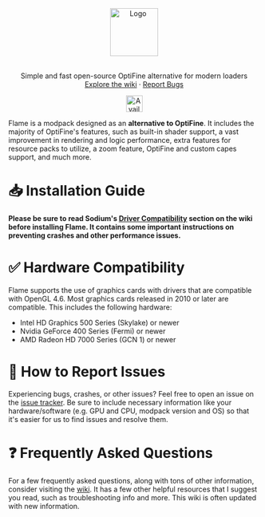 <div align="center">
    <a href="https://github.com/CalvinDeVinson/Flame">
    <img src="https://github.com/user-attachments/assets/349711c8-937b-46ac-be3d-03a88c98e381" alt="Logo" width="96px" height="96px">
  </a>
  <br />
  <br />
  <p align="center">
    Simple and fast open-source OptiFine alternative for modern loaders
    <br />
    <a href="https://github.com/CalvinDeVinson/Flame/wiki">Explore the wiki</a>
    ·
    <a href="https://github.com/CalvinDeVinson/Flame/issues">Report Bugs</a>
  </p>
  <a href="https://modrinth.com/modpack/flame"><img src="https://api.bonjourr.fr/favicon/blob/https://modrinth.com/?r=1732693674218" alt="Available on Modrinth" width="33px" height="33px"></a>
</div>

Flame is a modpack designed as an **alternative to OptiFine**. It includes the majority of OptiFine's features, such as built-in shader support, a vast improvement in rendering and logic performance, extra features for resource packs to utilize, a zoom feature, OptiFine and custom capes support, and much more.
  
# 📥 Installation Guide
**Please be sure to read Sodium's [Driver Compatibility](https://github.com/CaffeineMC/sodium/wiki/Driver-Compatibility) section on the wiki before installing Flame. It contains some important instructions on preventing crashes and other performance issues.**

# ✅ Hardware Compatibility
Flame supports the use of graphics cards with drivers that are compatible with OpenGL 4.6. Most graphics cards released in 2010 or later are compatible. This includes the following hardware:
- Intel HD Graphics 500 Series (Skylake) or newer
- Nvidia GeForce 400 Series (Fermi) or newer
- AMD Radeon HD 7000 Series (GCN 1) or newer

# 🐛 How to Report Issues
Experiencing bugs, crashes, or other issues? Feel free to open an issue on the [issue tracker](https://github.com/CalvinDeVinson/Flame/issues). Be sure to include necessary information like your hardware/software (e.g. GPU and CPU, modpack version and OS) so that it's easier for us to find issues and resolve them.

# ❓ Frequently Asked Questions
For a few frequently asked questions, along with tons of other information, consider visiting the [wiki](https://github.com/CalvinDeVinson/Flame/wiki). It has a few other helpful resources that I suggest you read, such as troubleshooting info and more. This wiki is often updated with new information.
